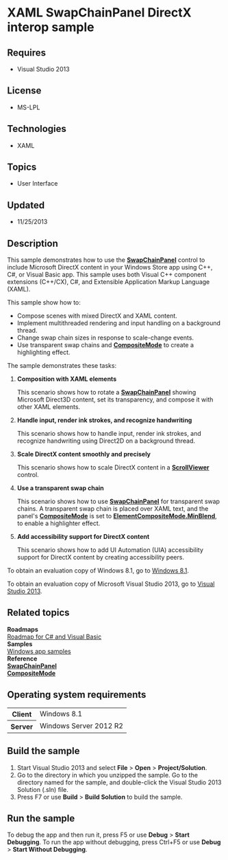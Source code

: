 # XAML SwapChainPanel DirectX interop sample
## Requires
- Visual Studio 2013
## License
- MS-LPL
## Technologies
- XAML
## Topics
- User Interface
## Updated
- 11/25/2013
## Description

<div id="mainSection">
<p>This sample demonstrates how to use the <a href="http://msdn.microsoft.com/library/windows/apps/dn252834">
<b>SwapChainPanel</b></a> control to include Microsoft DirectX content in your Windows Store app using C&#43;&#43;, C#, or Visual Basic app. This sample uses both Visual&nbsp;C&#43;&#43; component extensions (C&#43;&#43;/CX), C#, and Extensible Application Markup Language (XAML).</p>
<p></p>
<p>This sample show how to:</p>
<ul>
<li>Compose scenes with mixed DirectX and XAML content. </li><li>Implement multithreaded rendering and input handling on a background thread. </li><li>Change swap chain sizes in response to scale-change events. </li><li>Use transparent swap chains and <a href="http://msdn.microsoft.com/library/windows/apps/dn298732">
<b>CompositeMode</b></a> to create a highlighting effect. </li></ul>
<p></p>
<p></p>
<p>The sample demonstrates these tasks:</p>
<ol>
<li>
<p><b>Composition with XAML elements</b></p>
<p>This scenario shows how to rotate a <a href="http://msdn.microsoft.com/library/windows/apps/dn252834">
<b>SwapChainPanel</b></a> showing Microsoft Direct3D content, set its transparency, and compose it with other XAML elements.</p>
</li><li><b>Handle input, render ink strokes, and recognize handwriting</b>
<p>This scenario shows how to handle input, render ink strokes, and recognize handwriting using Direct2D on a background thread.</p>
</li><li><b>Scale DirectX content smoothly and precisely</b>
<p>This scenario shows how to scale DirectX content in a <a href="http://msdn.microsoft.com/library/windows/apps/br209527">
<b>ScrollViewer</b></a> control.</p>
</li><li><b>Use a transparent swap chain</b>
<p>This scenario shows how to use <a href="http://msdn.microsoft.com/library/windows/apps/dn252834">
<b>SwapChainPanel</b></a> for transparent swap chains. A transparent swap chain is placed over XAML text, and the panel's
<a href="http://msdn.microsoft.com/library/windows/apps/dn298732"><b>CompositeMode</b></a> is set to
<a href="http://msdn.microsoft.com/library/windows/apps/dn298530"><b>ElementCompositeMode.MinBlend</b></a>, to enable a highlighter effect.</p>
</li><li><b>Add accessibility support for DirectX content</b>
<p>This scenario shows how to add UI Automation (UIA) accessibility support for DirectX content by creating accessibility peers.</p>
</li></ol>
<p>To obtain an evaluation copy of Windows&nbsp;8.1, go to <a href="http://go.microsoft.com/fwlink/p/?linkid=301696">
Windows&nbsp;8.1</a>.</p>
<p>To obtain an evaluation copy of Microsoft Visual Studio&nbsp;2013, go to <a href="http://go.microsoft.com/fwlink/p/?linkid=301697">
Visual Studio&nbsp;2013</a>.</p>
<h2><a id="related_topics"></a>Related topics</h2>
<dl><dt><b>Roadmaps</b> </dt><dt><a href="http://msdn.microsoft.com/library/windows/apps/br229583">Roadmap for C# and Visual Basic</a>
</dt><dt><b>Samples</b> </dt><dt><a href="http://go.microsoft.com/fwlink/p/?LinkID=227694">Windows app samples</a>
</dt><dt><b>Reference</b> </dt><dt><a href="http://msdn.microsoft.com/library/windows/apps/dn252834"><b>SwapChainPanel</b></a>
</dt><dt><a href="http://msdn.microsoft.com/library/windows/apps/dn298732"><b>CompositeMode</b></a>
</dt></dl>
<h2>Operating system requirements</h2>
<table>
<tbody>
<tr>
<th>Client</th>
<td><dt>Windows&nbsp;8.1 </dt></td>
</tr>
<tr>
<th>Server</th>
<td><dt>Windows Server&nbsp;2012&nbsp;R2 </dt></td>
</tr>
</tbody>
</table>
<h2>Build the sample</h2>
<ol>
<li>Start Visual Studio&nbsp;2013 and select <b>File</b> &gt; <b>Open</b> &gt; <b>Project/Solution</b>.
</li><li>Go to the directory in which you unzipped the sample. Go to the directory named for the sample, and double-click the Visual Studio&nbsp;2013 Solution (.sln) file.
</li><li>Press F7 or use <b>Build</b> &gt; <b>Build Solution</b> to build the sample. </li></ol>
<h2>Run the sample</h2>
<p>To debug the app and then run it, press F5 or use <b>Debug</b> &gt; <b>Start Debugging</b>. To run the app without debugging, press Ctrl&#43;F5 or use
<b>Debug</b> &gt; <b>Start Without Debugging</b>.</p>
</div>
